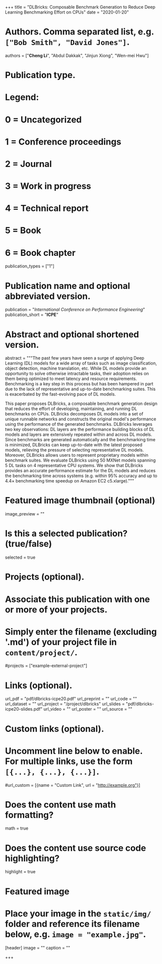 +++
title = "DLBricks: Composable Benchmark Generation to Reduce Deep Learning Benchmarking Effort on CPUs"
date = "2020-01-20"

# Authors. Comma separated list, e.g. `["Bob Smith", "David Jones"]`.
authors = ["**Cheng Li**", "Abdul Dakkak", "Jinjun Xiong", "Wen-mei Hwu"]

# Publication type.
# Legend:
# 0 = Uncategorized
# 1 = Conference proceedings
# 2 = Journal
# 3 = Work in progress
# 4 = Technical report
# 5 = Book
# 6 = Book chapter
publication_types = ["1"]

# Publication name and optional abbreviated version.
publication = "*International Conference on Performance Engineering*"
publication_short = "**ICPE**"

# Abstract and optional shortened version.
abstract = """The past few years have seen a surge of applying Deep Learning (DL) models for a wide array of tasks such as image classification, object detection, machine translation, etc. While DL models provide an opportunity to solve otherwise intractable tasks, their adoption relies on them being optimized to meet latency and resource requirements. Benchmarking is a key step in this process but has been hampered in part due to the lack of representative and up-to-date benchmarking suites. This is exacerbated by the fast-evolving pace of DL models.

This paper proposes DLBricks, a composable benchmark generation design that reduces the effort of developing, maintaining, and running DL benchmarks on CPUs. DLBricks decomposes DL models into a set of unique runnable networks and constructs the original model's performance using the performance of the generated benchmarks. DLBricks leverages two key observations: DL layers are the performance building blocks of DL models and layers are extensively repeated within and across DL models. Since benchmarks are generated automatically and the benchmarking time is minimized, DLBricks can keep up-to-date with the latest proposed models, relieving the pressure of selecting representative DL models. Moreover, DLBricks allows users to represent proprietary models within benchmark suites. We evaluate DLBricks using 50 MXNet models spanning 5 DL tasks on 4 representative CPU systems. We show that DLBricks provides an accurate performance estimate for the DL models and reduces the benchmarking time across systems (e.g. within 95% accuracy and up to 4.4× benchmarking time speedup on Amazon EC2 c5.xlarge)."""

# Featured image thumbnail (optional)
image_preview = ""

# Is this a selected publication? (true/false)
selected = true

# Projects (optional).
#   Associate this publication with one or more of your projects.
#   Simply enter the filename (excluding '.md') of your project file in `content/project/`.
#projects = ["example-external-project"]

# Links (optional).
url_pdf = "pdf/dlbricks-icpe20.pdf"
url_preprint = ""
url_code = ""
url_dataset = ""
url_project = "/project/dlbricks"
url_slides = "pdf/dlbricks-icpe20-slides.pdf"
url_video = ""
url_poster = ""
url_source = ""

# Custom links (optional).
#   Uncomment line below to enable. For multiple links, use the form `[{...}, {...}, {...}]`.
#url_custom = [{name = "Custom Link", url = "http://example.org"}]

# Does the content use math formatting?
math = true

# Does the content use source code highlighting?
highlight = true

# Featured image
# Place your image in the `static/img/` folder and reference its filename below, e.g. `image = "example.jpg"`.
[header]
image = ""
caption = ""

+++
